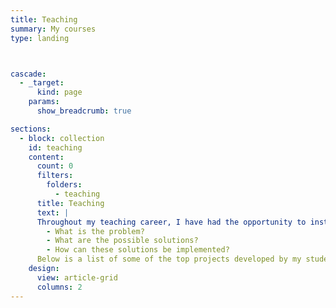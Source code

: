 ```yaml
---
title: Teaching
summary: My courses
type: landing



cascade:
  - _target:
      kind: page
    params:
      show_breadcrumb: true

sections:
  - block: collection
    id: teaching
    content:
      count: 0
      filters:
        folders:
          - teaching
      title: Teaching
      text: |
      Throughout my teaching career, I have had the opportunity to instruct more than ten courses, impacting the academic journeys of hundreds of university students. My teaching philosophy focuses on fostering a deep understanding of the subject matter, encouraging critical thinking, and promoting hands-on learning through innovative projects. I emphasize the use of visuals to enhance learning and understanding. Additionally, I believe in understanding the history behind every solution and always asking three key questions:
        - What is the problem?
        - What are the possible solutions?
        - How can these solutions be implemented?
      Below is a list of some of the top projects developed by my students, reflecting the creativity, hard work, and dedication that they bring to their studies.
    design:
      view: article-grid
      columns: 2
---
```

